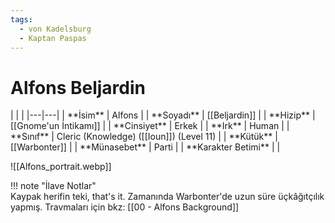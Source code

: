 ```yaml
---
tags:
  - von Kadelsburg
  - Kaptan Paspas
---  
```

# Alfons Beljardin  
  
<div class="grid cards" markdown>  
|  |  |  
|---|---|  
| **İsim** | Alfons |  
| **Soyadı** | [[Beljardin]] |  
| **Hizip** | [[Gnome'un İntikamı]] |  
| **Cinsiyet** | Erkek |  
| **Irk** | Human |  
| **Sınıf** | Cleric (Knowledge) ([[Ioun]]) (Level 11) |  
| **Kütük** | [[Warbonter]] |  
| **Münasebet** | Parti |  
| **Karakter Betimi** |  |  
  
![[Alfons_portrait.webp]]  
</div>  
  
!!! note "İlave Notlar"  
	Kaypak herifin teki, that's it. Zamanında Warbonter'de uzun süre üçkâğıtçılık yapmış. Travmaları için bkz: [[00 - Alfons Background]]  
